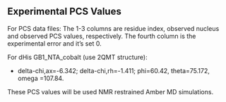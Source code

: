 ## Experimental PCS Values
For PCS data files: The 1-3 columns are residue index, observed nucleus and observed PCS values, respectively. The fourth column is the experimental error and it’s set 0.

For dHis GB1_NTA_cobalt (use 2QMT structure): 
* delta-chi,ax=-6.342; delta-chi,rh=-1.411; phi=60.42, theta=75.172, omega =107.84.

These PCS values will be used NMR restrained Amber MD simulations.

